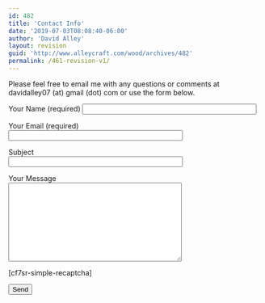 ```yaml
---
id: 482
title: 'Contact Info'
date: '2019-07-03T08:08:40-06:00'
author: 'David Alley'
layout: revision
guid: 'http://www.alleycraft.com/wood/archives/482'
permalink: /461-revision-v1/
---
```


Please feel free to email me with any questions or comments at davidalley07 (at) gmail (dot) com or use the form below.

<div class="wpcf7" dir="ltr" id="wpcf7-f481-o2" lang="en-US" role="form"><div aria-live="polite" class="screen-reader-response" role="alert"></div><form action="/wood/wp-admin/export.php?type=jekyll#wpcf7-f481-o2" class="wpcf7-form init" method="post" novalidate="novalidate"><div style="display: none;"><input name="_wpcf7" type="hidden" value="481"></input><input name="_wpcf7_version" type="hidden" value="5.2.1"></input><input name="_wpcf7_locale" type="hidden" value="en_US"></input><input name="_wpcf7_unit_tag" type="hidden" value="wpcf7-f481-o2"></input><input name="_wpcf7_container_post" type="hidden" value="0"></input><input name="_wpcf7_posted_data_hash" type="hidden" value=""></input></div><label> Your Name (required)  
 <span class="wpcf7-form-control-wrap your-name"><input aria-invalid="false" aria-required="true" class="wpcf7-form-control wpcf7-text wpcf7-validates-as-required" name="your-name" size="40" type="text" value=""></input></span> </label>

<label> Your Email (required)  
 <span class="wpcf7-form-control-wrap your-email"><input aria-invalid="false" aria-required="true" class="wpcf7-form-control wpcf7-text wpcf7-email wpcf7-validates-as-required wpcf7-validates-as-email" name="your-email" size="40" type="email" value=""></input></span> </label>

<label> Subject  
 <span class="wpcf7-form-control-wrap your-subject"><input aria-invalid="false" class="wpcf7-form-control wpcf7-text" name="your-subject" size="40" type="text" value=""></input></span> </label>

<label> Your Message  
 <span class="wpcf7-form-control-wrap your-message"><textarea aria-invalid="false" class="wpcf7-form-control wpcf7-textarea" cols="40" name="your-message" rows="10"></textarea></span> </label>

\[cf7sr-simple-recaptcha\]

<input class="wpcf7-form-control wpcf7-submit" type="submit" value="Send"></input>

<div aria-hidden="true" class="wpcf7-response-output" role="alert"></div></form></div>